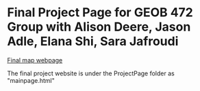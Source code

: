# Final Project Page for GEOB 472 Group with Alison Deere, Jason Adle, Elana Shi, Sara Jafroudi

[Final map webpage](https://ubc-geob472-spring2021.github.io/final-project-adejs/ProjectPage/mainpage.html)


The final project website is under the ProjectPage folder as "mainpage.html"


